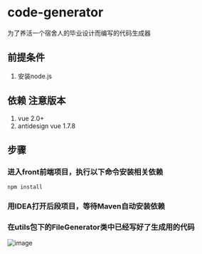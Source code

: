 # code-generator
为了养活一个宿舍人的毕业设计而编写的代码生成器

## 前提条件
1. 安装node.js

## 依赖 注意版本
1. vue 2.0+
2. antidesign vue 1.7.8 

## 步骤
### 进入front前端项目，执行以下命令安装相关依赖
``` npm install ```

### 用IDEA打开后段项目，等待Maven自动安装依赖

### 在utils包下的FileGenerator类中已经写好了生成用的代码
![image](https://user-images.githubusercontent.com/41226151/222670132-0de57ecd-0557-4d70-beda-c76168b3e88a.png)
